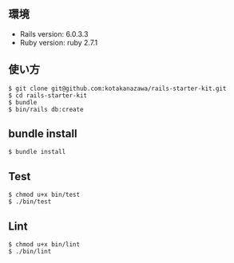 ## 環境

- Rails version: 6.0.3.3
- Ruby version: ruby 2.7.1

## 使い方

```
$ git clone git@github.com:kotakanazawa/rails-starter-kit.git
$ cd rails-starter-kit
$ bundle
$ bin/rails db:create
```

## bundle install

```
$ bundle install
```

## Test

```
$ chmod u+x bin/test
$ ./bin/test
```

## Lint

```
$ chmod u+x bin/lint
$ ./bin/lint
```

